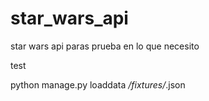 # star_wars_api
star wars api paras prueba en  lo que necesito

test

python manage.py loaddata */fixtures/*.json

